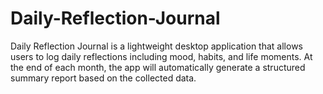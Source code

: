 # Daily-Reflection-Journal
Daily Reflection Journal is a lightweight desktop application that allows users to log daily reflections including mood, habits, and life moments. At the end of each month, the app will automatically generate a structured summary report based on the collected data.
